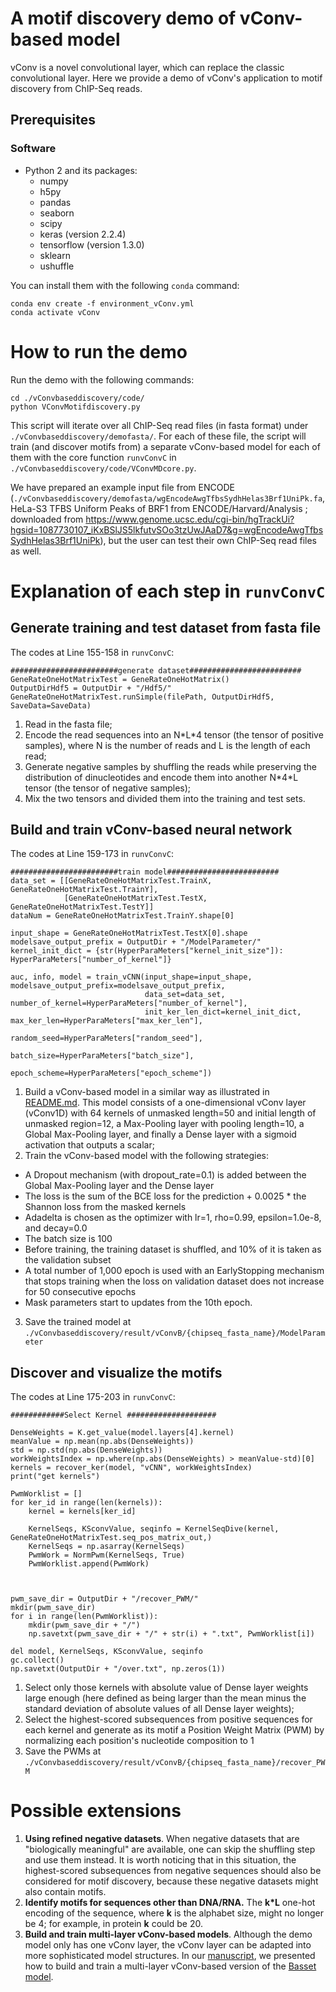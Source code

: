 # A motif discovery demo of vConv-based model

vConv is a novel convolutional layer, which can replace the classic convolutional layer. Here we provide a demo of vConv's application to motif discovery from ChIP-Seq reads.


## Prerequisites

### Software

- Python 2 and its packages:
  - numpy
  - h5py
  - pandas
  - seaborn
  - scipy
  - keras (version 2.2.4)
  - tensorflow (version 1.3.0)
  - sklearn
  - ushuffle

You can install them with the following `conda` command:
```{bash}
conda env create -f environment_vConv.yml
conda activate vConv
```

# How to run the demo

Run the demo with the following commands:

```{bash}
cd ./vConvbaseddiscovery/code/
python VConvMotifdiscovery.py
```

This script will iterate over all ChIP-Seq read files (in fasta format) under `./vConvbaseddiscovery/demofasta/`. For each of these file, the script will train (and discover motifs from) a separate vConv-based model for each of them with the core function `runvConvC` in `./vConvbaseddiscovery/code/VConvMDcore.py`. 

We have prepared an example input file from ENCODE (`./vConvbaseddiscovery/demofasta/wgEncodeAwgTfbsSydhHelas3Brf1UniPk.fa`, HeLa-S3 TFBS Uniform Peaks of BRF1 from ENCODE/Harvard/Analysis ; downloaded from https://www.genome.ucsc.edu/cgi-bin/hgTrackUi?hgsid=1087730107_iKxBSlJS5lkfutvSOo3tzUwJAaD7&g=wgEncodeAwgTfbsSydhHelas3Brf1UniPk), but the user can test their own ChIP-Seq read files as well.

# Explanation of each step in `runvConvC`

## Generate training and test dataset from fasta file

The codes at Line 155-158 in `runvConvC`:
```{python}
########################generate dataset#########################
GeneRateOneHotMatrixTest = GeneRateOneHotMatrix()
OutputDirHdf5 = OutputDir + "/Hdf5/"
GeneRateOneHotMatrixTest.runSimple(filePath, OutputDirHdf5, SaveData=SaveData)
```
1. Read in the fasta file;
2. Encode the read sequences into an N\*L\*4 tensor (the tensor of positive samples), where N is the number of reads and L is the length of each read;
3. Generate negative samples by shuffling the reads while preserving the distribution of dinucleotides and encode them into another N\*4\*L tensor (the tensor of negative samples); 
4. Mix the two tensors and divided them into the training and test sets.

## Build and train vConv-based neural network

The codes at Line 159-173 in `runvConvC`:
```{python}
########################train model#########################
data_set = [[GeneRateOneHotMatrixTest.TrainX, GeneRateOneHotMatrixTest.TrainY],
            [GeneRateOneHotMatrixTest.TestX, GeneRateOneHotMatrixTest.TestY]]
dataNum = GeneRateOneHotMatrixTest.TrainY.shape[0]

input_shape = GeneRateOneHotMatrixTest.TestX[0].shape
modelsave_output_prefix = OutputDir + "/ModelParameter/"
kernel_init_dict = {str(HyperParaMeters["kernel_init_size"]): HyperParaMeters["number_of_kernel"]}

auc, info, model = train_vCNN(input_shape=input_shape, modelsave_output_prefix=modelsave_output_prefix,
                              data_set=data_set, number_of_kernel=HyperParaMeters["number_of_kernel"],
                              init_ker_len_dict=kernel_init_dict, max_ker_len=HyperParaMeters["max_ker_len"],
                              random_seed=HyperParaMeters["random_seed"],
                              batch_size=HyperParaMeters["batch_size"],
                              epoch_scheme=HyperParaMeters["epoch_scheme"])
```
1. Build a vConv-based model in a similar way as illustrated in [README.md](https://github.com/AUAShen/vConv/blob/main/README.md). This model consists of a one-dimensional vConv layer (vConv1D) with 64 kernels of unmasked length=50 and initial length of unmasked region=12, a Max-Pooling layer with pooling length=10, a Global Max-Pooling layer, and finally a Dense layer with a sigmoid activation that outputs a scalar;
2. Train the vConv-based model with the following strategies:
  - A Dropout mechanism (with dropout_rate=0.1) is added between the Global Max-Pooling layer and the Dense layer
  - The loss is the sum of the BCE loss for the prediction + 0.0025 * the Shannon loss from the masked kernels
  - Adadelta is chosen as the optimizer with lr=1, rho=0.99, epsilon=1.0e-8, and decay=0.0
  - The batch size is 100
  - Before training, the training dataset is shuffled, and 10% of it is taken as the validation subset
  - A total number of 1,000 epoch is used with an EarlyStopping mechanism that stops training when the loss on validation dataset does not increase for 50 consecutive epochs
  - Mask parameters start to updates from the 10th epoch.
  
3. Save the trained model at `./vConvbaseddiscovery/result/vConvB/{chipseq_fasta_name}/ModelParameter`

## Discover and visualize the motifs

The codes at Line 175-203 in `runvConvC`:
```{python}
############Select Kernel ####################

DenseWeights = K.get_value(model.layers[4].kernel)
meanValue = np.mean(np.abs(DenseWeights))
std = np.std(np.abs(DenseWeights))
workWeightsIndex = np.where(np.abs(DenseWeights) > meanValue-std)[0]
kernels = recover_ker(model, "vCNN", workWeightsIndex)
print("get kernels")

PwmWorklist = []
for ker_id in range(len(kernels)):
    kernel = kernels[ker_id]

    KernelSeqs, KSconvValue, seqinfo = KernelSeqDive(kernel, GeneRateOneHotMatrixTest.seq_pos_matrix_out,)
    KernelSeqs = np.asarray(KernelSeqs)
    PwmWork = NormPwm(KernelSeqs, True)
    PwmWorklist.append(PwmWork)



pwm_save_dir = OutputDir + "/recover_PWM/"
mkdir(pwm_save_dir)
for i in range(len(PwmWorklist)):
    mkdir(pwm_save_dir + "/")
    np.savetxt(pwm_save_dir + "/" + str(i) + ".txt", PwmWorklist[i])

del model, KernelSeqs, KSconvValue, seqinfo
gc.collect()
np.savetxt(OutputDir + "/over.txt", np.zeros(1))
```
1. Select only those kernels with absolute value of Dense layer weights large enough (here defined as being larger than the mean minus the standard deviation of absolute values of all Dense layer weights);
2. Select the highest-scored subsequences from positive sequences for each kernel and generate as its motif a Position Weight Matrix (PWM) by normalizing each position's nucleotide composition to 1
3. Save the PWMs at `./vConvbaseddiscovery/result/vConvB/{chipseq_fasta_name}/recover_PWM`



# Possible extensions

1. **Using refined negative datasets**. When negative datasets that are "biologically meaningful" are available, one can skip the shuffling step and use them instead. It is worth noticing that in this situation, the highest-scored subsequences from negative sequences should also be considered for motif discovery, because these negative datasets might also contain motifs.
2. **Identify motifs for sequences other than DNA/RNA.** The **k*L** one-hot encoding of the sequence, where **k** is the alphabet size, might no longer be 4; for example, in protein **k** could be 20.
3. **Build and train multi-layer vConv-based models**. Although the demo model only has one vConv layer, the vConv layer can be adapted into more sophisticated model structures. In our [manuscript](https://doi.org/10.1101/508242), we presented how to build and train a multi-layer vConv-based version of the [Basset model](https://pubmed.ncbi.nlm.nih.gov/27197224/).  





